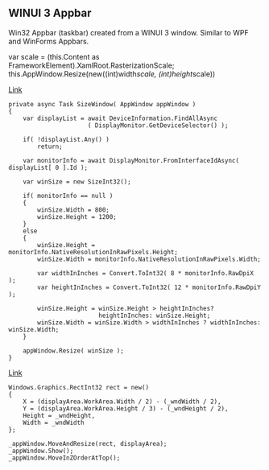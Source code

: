 ## WINUI 3 Appbar
Win32 Appbar (taskbar) created from a WINUI 3 window. Similar to WPF and WinForms Appbars.

 var scale = (this.Content as FrameworkElement).XamlRoot.RasterizationScale;
this.AppWindow.Resize(new((int)width*scale, (int)height*scale))

[Link](https://www.codeproject.com/Tips/5360135/Getting-Display-Information-in-Windows-UI-3)
````
private async Task SizeWindow( AppWindow appWindow )
{
    var displayList = await DeviceInformation.FindAllAsync
                      ( DisplayMonitor.GetDeviceSelector() );

    if( !displayList.Any() )
        return;

    var monitorInfo = await DisplayMonitor.FromInterfaceIdAsync( displayList[ 0 ].Id );

    var winSize = new SizeInt32();

    if( monitorInfo == null )
    {
        winSize.Width = 800;
        winSize.Height = 1200;
    }
    else
    {
        winSize.Height = monitorInfo.NativeResolutionInRawPixels.Height;
        winSize.Width = monitorInfo.NativeResolutionInRawPixels.Width;

        var widthInInches = Convert.ToInt32( 8 * monitorInfo.RawDpiX ); 
        var heightInInches = Convert.ToInt32( 12 * monitorInfo.RawDpiY );

        winSize.Height = winSize.Height > heightInInches? 
                         heightInInches: winSize.Height;
        winSize.Width = winSize.Width > widthInInches ? widthInInches: winSize.Width;
    }

    appWindow.Resize( winSize );
}
````

[Link](https://stackoverflow.com/questions/76631011/appwindow-moveandresize-dpi-wrong-window-size-with-multple-displays-and-differe)

````
Windows.Graphics.RectInt32 rect = new()
{
    X = (displayArea.WorkArea.Width / 2) - (_wndWidth / 2),
    Y = (displayArea.WorkArea.Height / 3) - (_wndHeight / 2),
    Height = _wndHeight,
    Width = _wndWidth
};

_appWindow.MoveAndResize(rect, displayArea);
_appWindow.Show();
_appWindow.MoveInZOrderAtTop();
````